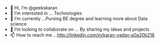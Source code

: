- 👋 Hi, I’m @geekskaran
- 👀 I’m interested in ... Technologies 
- 🌱 I’m currently ...Pursing BE degree and learning more about Data science 
- 💞️ I’m looking to collaborate on ... By sharing my ideas and projects
- 📫 How to reach me ...http://linkedin.com/in/karan-yadav-a0a20b218

<!---
geekskaran/geekskaran is a ✨ special ✨ repository because its `README.md` (this file) appears on your GitHub profile.
You can click the Preview link to take a look at your changes.
--->
